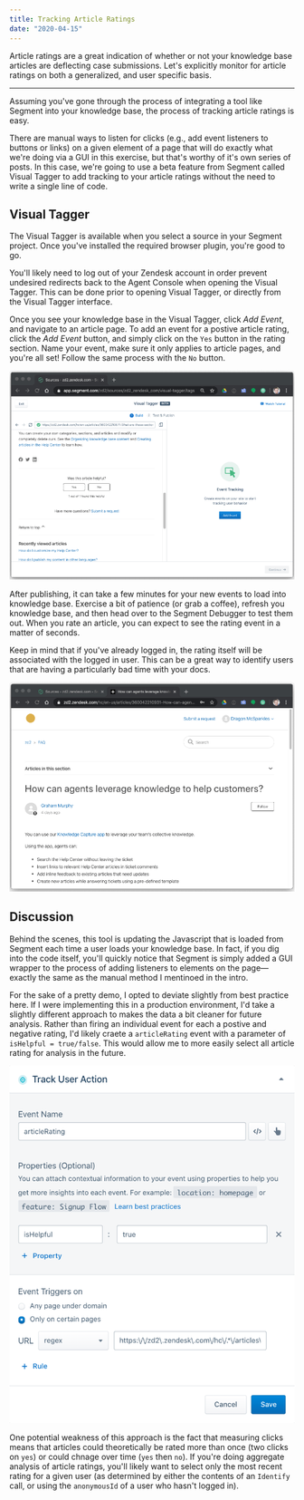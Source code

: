 ```yaml
---
title: Tracking Article Ratings
date: "2020-04-15"
---
```


Article ratings are a great indication of whether or not your knowledge base articles are deflecting case submissions. Let's explicitly monitor for article ratings on both a generalized, and user specific basis.

<!-- end -->
---
Assuming you've gone through the process of integrating a tool like Segment into your knowledge base, the process of tracking article ratings is easy. 

There are manual ways to listen for clicks (e.g., add event listeners to buttons or links) on a given element of a page that will do exactly what we're doing via a GUI in this exercise, but that's worthy of it's own series of posts. In this case, we're going to use a beta feature from Segment called Visual Tagger to add tracking to your article ratings without the need to write a single line of code. 

## Visual Tagger

The Visual Tagger is available when you select a source in your Segment project. Once you've installed the required browser plugin, you're good to go. 

You'll likely need to log out of your Zendesk account in order prevent undesired redirects back to the Agent Console when opening the Visual Tagger. This can be done prior to opening Visual Tagger, or directly from the Visual Tagger interface. 

Once you see your knowledge base in the Visual Tagger, click _Add Event_, and navigate to an article page. To add an event for a postive article rating, click the _Add Event_ button, and simply click on the `Yes` button in the rating section. Name your event, make sure it only applies to article pages, and you're all set! Follow the same process with the `No` button. 

![Add Event](./add_event.gif)

After publishing, it can take a few minutes for your new events to load into knowledge base. Exercise a bit of patience (or grab a coffee), refresh you knowledge base, and then head over to the Segment Debugger to test them out. When you rate an article, you can expect to see the rating event in a matter of seconds. 

Keep in mind that if you've already logged in, the rating itself will be associated with the logged in user. This can be a great way to identify users that are having a particularly bad time with your docs. 

![Event Debug](./event_debug.gif)

## Discussion

Behind the scenes, this tool is updating the Javascript that is loaded from Segment each time a user loads your knowledge base. In fact, if you dig into the code itself, you'll quickly notice that Segment is simply added a GUI wrapper to the process of adding listeners to elements on the page—exactly the same as the manual method I mentinoed in the intro. 

For the sake of a pretty demo, I opted to deviate slightly from best practice here. If I were implementing this in a production environment, I'd take a slightly different approach to makes the data a bit cleaner for future analysis. Rather than firing an individual event for each a postive and negative rating, I'd likely craete a `articleRating` event with a parameter of `isHelpful = true/false`. This would allow me to more easily select all article rating for analysis in the future. 

![Event Improved](./event_improved.png)

One potential weakness of this approach is the fact that measuring clicks means that articles could theoretically be rated more than once (two clicks on `yes`) or could chnage over time (`yes` then `no`). If you're doing aggregate analysis of article ratings, you'll likely want to select only the most recent rating for a given user (as determined by either the contents of an `Identify` call, or using the `anonymousId` of a user who hasn't logged in). 



